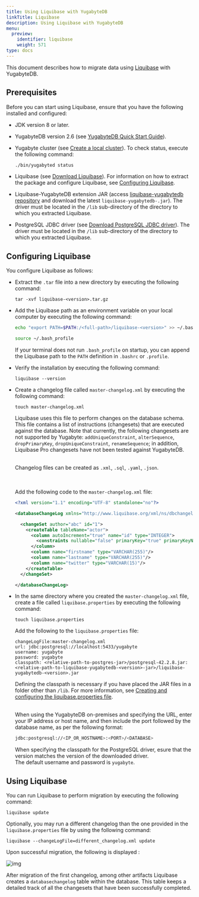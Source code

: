 ```yaml
---
title: Using Liquibase with YugabyteDB
linkTitle: Liquibase
description: Using Liquibase with YugabyteDB
menu:
  preview:
    identifier: liquibase
    weight: 571
type: docs
---
```


This document describes how to migrate data using [Liquibase](https://www.liquibase.com/) with YugabyteDB.

## Prerequisites

Before you can start using Liquibase, ensure that you have the following installed and configured:

- JDK version 8 or later.

- YugabyteDB version 2.6 (see [YugabyteDB Quick Start Guide](/preview/quick-start/)).

- Yugabyte cluster (see [Create a local cluster](/preview/quick-start/create-local-cluster/macos/)). To check status, execute the following command:

  ```sh
  ./bin/yugabyted status
  ```

- Liquibase (see [Download Liquibase](https://www.liquibase.org/download)). For information on how to extract the package and configure Liquibase, see [Configuring Liquibase](#configuring-liquibase).

- Liquibase-YugabyteDB extension JAR (access [liquibase-yugabytedb repository](https://github.com/liquibase/liquibase-yugabytedb) and download the latest `liquibase-yugabytedb-.jar`). The driver must be located in the `/lib` sub-directory of the directory to which you extracted Liquibase.

- PostgreSQL JDBC driver (see [Download PostgreSQL JDBC driver](https://jdbc.postgresql.org/download.html)). The driver must be located in the `/lib` sub-directory of the directory to which you extracted Liquibase.

## Configuring Liquibase

You configure Liquibase as follows:

- Extract the `.tar` file into a new directory by executing the following command:

  ```shell
  tar -xvf liquibase-<version>.tar.gz
  ```

- Add the Liquibase path as an environment variable on your local computer by executing the following command:

  ```bash
  echo "export PATH=$PATH:/<full-path>/liquibase-<version>" >> ~/.bash_profile

  source ~/.bash_profile
  ```

  If your terminal does not run `.bash_profile` on startup, you can append the Liquibase path to the `PATH` definition in `.bashrc` or `.profile`.

- Verify the installation by executing the following command:

  ```shell
  liquibase --version
  ```

- Create a changelog file called `master-changelog.xml` by executing the following command:

  ```shell
  touch master-changelog.xml
  ```

  Liquibase uses this file to perform changes on the database schema. This file contains a list of instructions (changesets) that are executed against the database. Note that currently, the following changesets are not supported by Yugabyte: `addUniqueConstraint`, `alterSequence`, `dropPrimaryKey`, `dropUniqueConstraint`, `renameSequence`; in addition, Liquibase Pro changesets have not been tested against YugabyteDB.

  <br>Changelog files can be created as `.xml`, `.sql`, `.yaml`, `.json`.

  <br><br>Add the following code to the `master-changelog.xml` file:

  ```xml
  <?xml version="1.1" encoding="UTF-8" standalone="no"?>

  <databaseChangeLog xmlns="http://www.liquibase.org/xml/ns/dbchangelog" xmlns:ext="http://www.liquibase.org/xml/ns/dbchangelog-ext" xmlns:pro="http://www.liquibase.org/xml/ns/pro" xmlns:xsi="http://www.w3.org/2001/XMLSchema-instance" xsi:schemaLocation="http://www.liquibase.org/xml/ns/dbchangelog-ext http://www.liquibase.org/xml/ns/dbchangelog/dbchangelog-ext.xsd http://www.liquibase.org/xml/ns/pro http://www.liquibase.org/xml/ns/pro/liquibase-pro-4.1.xsd http://www.liquibase.org/xml/ns/dbchangelog http://www.liquibase.org/xml/ns/dbchangelog/dbchangelog-4.1.xsd">

    <changeSet author="abc" id="1">
      <createTable tableName="actor">
        <column autoIncrement="true" name="id" type="INTEGER">
          <constraints nullable="false" primaryKey="true" primaryKeyName="actor_pkey"/>
        </column>
        <column name="firstname" type="VARCHAR(255)"/>
        <column name="lastname" type="VARCHAR(255)"/>
        <column name="twitter" type="VARCHAR(15)"/>
      </createTable>
    </changeSet>

  </databaseChangeLog>
  ```

- In the same directory where you created the `master-changelog.xml` file, create a file called `liquibase.properties` by executing the following command:

  ```shell
  touch liquibase.properties
  ```

  Add the following to the `liquibase.properties` file:

  ```properties
  changeLogFile:master-changelog.xml
  url: jdbc:postgresql://localhost:5433/yugabyte
  username: yugabyte
  password: yugabyte
  classpath: <relative-path-to-postgres-jar>/postgresql-42.2.8.jar:<relative-path-to-liquibase-yugabytedb-<version>-jar>/liquibase-yugabytedb-<version>.jar
  ```

  Defining the classpath is necessary if you have placed the JAR files in a folder other than `/lib`. For more information, see [Creating and configuring the liquibase.properties file](https://docs.liquibase.com/workflows/liquibase-community/creating-config-properties.html).

  <br>When using the YugabyteDB on-premises and specifying the URL, enter your IP address or host name, and then include the port followed by the database name, as per the following format:

  ```sh
  jdbc:postgresql://<IP_OR_HOSTNAME>:<PORT>/<DATABASE>
  ```

  When specifying the classpath for the PostgreSQL driver, esure that the version matches the version of the downloaded driver.  <br>The default username and password is `yugabyte`.

## Using Liquibase

You can run Liquibase to perform migration by executing the following command:

```shell
liquibase update
```

Optionally, you may run a different changelog than the one provided in the `liquibase.properties` file by using the following command:

```shell
liquibase --changeLogFile=different_changelog.xml update
```

Upon successful migration, the following is displayed :

![img](/images/ee/liquibase.png)

After migration of the first changelog, among other artifacts Liquibase creates a `databasechangelog` table within the database. This table keeps a detailed track of all the changesets that have been successfully completed.
